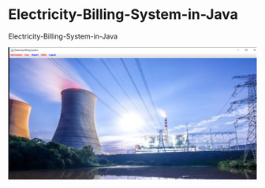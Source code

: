 # Electricity-Billing-System-in-Java
Electricity-Billing-System-in-Java

![Electricity-Billing-System-in-java](/public/1.png)
